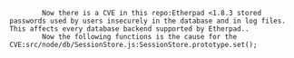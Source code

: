 
            Now there is a CVE in this repo:Etherpad <1.8.3 stored passwords used by users insecurely in the database and in log files. This affects every database backend supported by Etherpad..
            Now the following functions is the cause for the CVE:src/node/db/SessionStore.js:SessionStore.prototype.set();
            